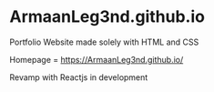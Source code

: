 # ArmaanLeg3nd.github.io
 
Portfolio Website made solely with HTML and CSS

Homepage = https://ArmaanLeg3nd.github.io/

Revamp with Reactjs in development
